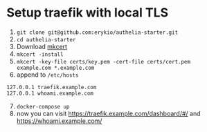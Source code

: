 # Setup traefik with local TLS

1. `git clone git@github.com:erykio/authelia-starter.git`
2. `cd authelia-starter`
3. Download [mkcert](https://github.com/FiloSottile/mkcert)
4. `mkcert -install`
5. `mkcert -key-file certs/key.pem -cert-file certs/cert.pem example.com *.example.com`
6. append to `/etc/hosts`
```
127.0.0.1 traefik.example.com
127.0.0.1 whoami.example.com
```
7. `docker-compose up`
8. now you can visit https://traefik.example.com/dashboard/#/ and https://whoami.example.com/
